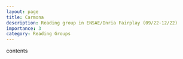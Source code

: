 ```yaml
---
layout: page
title: Carmona
description: Reading group in ENSAE/Inria Fairplay (09/22-12/22)
importance: 3
category: Reading Groups
---
```


contents